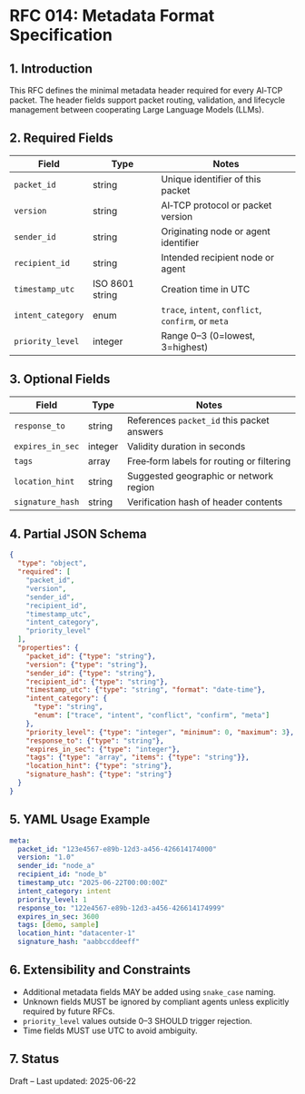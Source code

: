 # RFC 014: Metadata Format Specification

## 1. Introduction
This RFC defines the minimal metadata header required for every AI‑TCP packet.
The header fields support packet routing, validation, and lifecycle management
between cooperating Large Language Models (LLMs).

## 2. Required Fields

| Field | Type | Notes |
|-------|------|------|
| `packet_id` | string | Unique identifier of this packet |
| `version` | string | AI‑TCP protocol or packet version |
| `sender_id` | string | Originating node or agent identifier |
| `recipient_id` | string | Intended recipient node or agent |
| `timestamp_utc` | ISO&nbsp;8601 string | Creation time in UTC |
| `intent_category` | enum | `trace`, `intent`, `conflict`, `confirm`, or `meta` |
| `priority_level` | integer | Range 0–3 (0=lowest, 3=highest) |

## 3. Optional Fields

| Field | Type | Notes |
|-------|------|------|
| `response_to` | string | References `packet_id` this packet answers |
| `expires_in_sec` | integer | Validity duration in seconds |
| `tags` | array | Free‑form labels for routing or filtering |
| `location_hint` | string | Suggested geographic or network region |
| `signature_hash` | string | Verification hash of header contents |

## 4. Partial JSON Schema
```json
{
  "type": "object",
  "required": [
    "packet_id",
    "version",
    "sender_id",
    "recipient_id",
    "timestamp_utc",
    "intent_category",
    "priority_level"
  ],
  "properties": {
    "packet_id": {"type": "string"},
    "version": {"type": "string"},
    "sender_id": {"type": "string"},
    "recipient_id": {"type": "string"},
    "timestamp_utc": {"type": "string", "format": "date-time"},
    "intent_category": {
      "type": "string",
      "enum": ["trace", "intent", "conflict", "confirm", "meta"]
    },
    "priority_level": {"type": "integer", "minimum": 0, "maximum": 3},
    "response_to": {"type": "string"},
    "expires_in_sec": {"type": "integer"},
    "tags": {"type": "array", "items": {"type": "string"}},
    "location_hint": {"type": "string"},
    "signature_hash": {"type": "string"}
  }
}
```

## 5. YAML Usage Example
```yaml
meta:
  packet_id: "123e4567-e89b-12d3-a456-426614174000"
  version: "1.0"
  sender_id: "node_a"
  recipient_id: "node_b"
  timestamp_utc: "2025-06-22T00:00:00Z"
  intent_category: intent
  priority_level: 1
  response_to: "122e4567-e89b-12d3-a456-426614174999"
  expires_in_sec: 3600
  tags: [demo, sample]
  location_hint: "datacenter-1"
  signature_hash: "aabbccddeeff"
```

## 6. Extensibility and Constraints
- Additional metadata fields MAY be added using `snake_case` naming.
- Unknown fields MUST be ignored by compliant agents unless explicitly required
  by future RFCs.
- `priority_level` values outside 0–3 SHOULD trigger rejection.
- Time fields MUST use UTC to avoid ambiguity.

## 7. Status
Draft – Last updated: 2025-06-22
